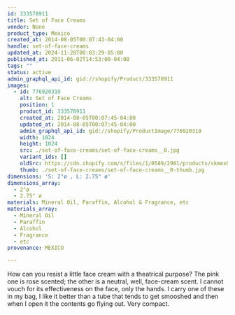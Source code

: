 ```yaml
---
id: 333578911
title: Set of Face Creams
vendor: None
product_type: Mexico
created_at: 2014-08-05T00:07:43-04:00
handle: set-of-face-creams
updated_at: 2024-11-28T00:03:29-05:00
published_at: 2011-06-02T14:53:00-04:00
tags: ""
status: active
admin_graphql_api_id: gid://shopify/Product/333578911
images:
  - id: 776920319
    alt: Set of Face Creams
    position: 1
    product_id: 333578911
    created_at: 2014-08-05T00:07:45-04:00
    updated_at: 2014-08-05T00:07:45-04:00
    admin_graphql_api_id: gid://shopify/ProductImage/776920319
    width: 1024
    height: 1024
    src: ./set-of-face-creams/set-of-face-creams__0.jpg
    variant_ids: []
    oldSrc: https://cdn.shopify.com/s/files/1/0589/2901/products/skmex0016.tif.jpeg?v=1407211665
    thumb: ./set-of-face-creams/set-of-face-creams__0-thumb.jpg
dimensions: 'S: 2"ø , L: 2.75" ø'
dimensions_array:
  - 2"ø
  - 2.75" ø
materials: Mineral Oil, Paraffin, Alcohol & Fragrance, etc
materials_array:
  - Mineral Oil
  - Paraffin
  - Alcohol
  - Fragrance
  - etc
provenance: MEXICO

---
```


How can you resist a little face cream with a theatrical purpose? The pink one is rose scented; the other is a neutral, well, face-cream scent. I cannot vouch for its effectiveness on the face, only the hands. I carry one of these in my bag, I like it better than a tube that tends to get smooshed and then when I open it the contents go flying out. Very compact.